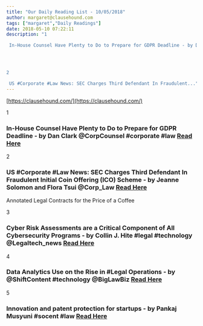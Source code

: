 ```yaml
---
title: "Our Daily Reading List - 10/05/2018"
author: margaret@clausehound.com
tags: ["margaret","Daily Readings"]
date: 2018-05-10 07:22:11
description: "1

 In-House Counsel Have Plenty to Do to Prepare for GDPR Deadline - by Dan Clark @CorpCounsel #corporate #law Read Here

 


2

 US #Corporate #Law News: SEC Charges Third Defendant In Fraudulent..."
---
```


[https://clausehound.com/](https://clausehound.com/)

1

###  In-House Counsel Have Plenty to Do to Prepare for GDPR Deadline - by Dan Clark @CorpCounsel #corporate #law [Read Here](https://www.law.com/corpcounsel/2018/05/01/in-house-counsel-have-plenty-to-do-to-prepare-for-gdpr-deadline/)

 

2

###  US #Corporate #Law News: SEC Charges Third Defendant In Fraudulent Initial Coin Offering (ICO) Scheme - by Jeanne Solomon and Flora Tsui @Corp_Law [Read Here](http://www.mondaq.com/uk/x/697766/Securities/US+Corporate+Law+News+SEC+charges+third+defendant+in+fraudulent+initial+coin+offering+ICO+scheme)

Annotated Legal Contracts
for the Price of a Coffee

3

###  Cyber Risk Assessments are a Critical Component of All Cybersecurity Programs - by Collin J. Hite #legal #technology @Legaltech_news  [Read Here](https://www.law.com/legaltechnews/2018/04/30/cyber-risk-assessments-are-a-critical-component-of-all-cybersecurity-programs/)

 

4

###  Data Analytics Use on the Rise in #Legal Operations - by @ShiftContent #technology @BigLawBiz [Read Here](https://biglawbusiness.com/data-analytics-use-on-the-rise-in-legal-operations/)

 

5

###  Innovation and patent protection for startups - by Pankaj Musyuni #socent #law  [Read Here](https://www.vantageasia.com/innovation-patent-protection-startups/)

 